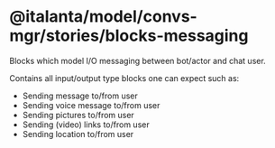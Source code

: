 # @italanta/model/convs-mgr/stories/blocks-messaging

Blocks which model I/O messaging between bot/actor and chat user.

Contains all input/output type blocks one can expect such as:

- Sending message to/from user
- Sending voice message to/from user
- Sending pictures to/from user
- Sending (video) links to/from user
- Sending location to/from user
